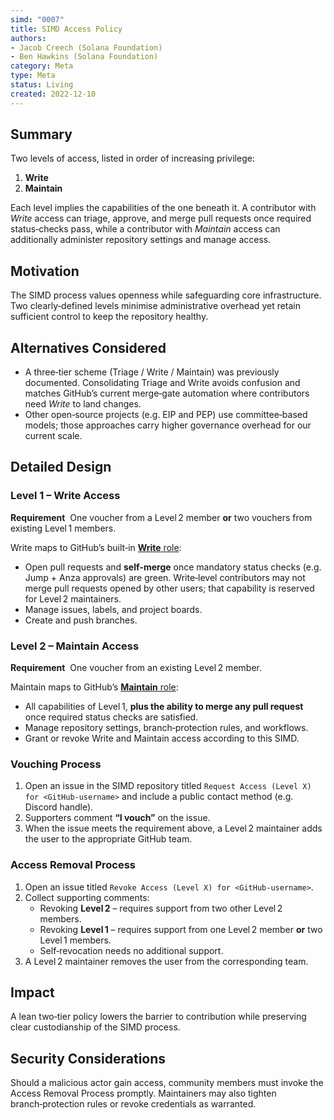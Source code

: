 ```yaml
---
simd: "0007"
title: SIMD Access Policy
authors:
- Jacob Creech (Solana Foundation)
- Ben Hawkins (Solana Foundation)
category: Meta
type: Meta
status: Living
created: 2022-12-10
---
```


## Summary

Two levels of access, listed in order of increasing privilege:

1. **Write**
2. **Maintain**

Each level implies the capabilities of the one beneath it. A contributor with
_Write_ access can triage, approve, and merge pull requests once required
status‑checks pass, while a contributor with _Maintain_ access can additionally
administer repository settings and manage access.

## Motivation

The SIMD process values openness while safeguarding core infrastructure. Two
clearly‑defined levels minimise administrative overhead yet retain sufficient
control to keep the repository healthy.

## Alternatives Considered

* A three‑tier scheme (Triage / Write / Maintain) was previously documented.
  Consolidating Triage and Write avoids confusion and matches GitHub’s current
  merge‑gate automation where contributors need _Write_ to land changes.
* Other open‑source projects (e.g. EIP and PEP) use committee‑based models;
  those approaches carry higher governance overhead for our current scale.

## Detailed Design

### Level 1 – Write Access

**Requirement**  One voucher from a Level 2 member **or** two vouchers from
existing Level 1 members.

Write maps to GitHub’s built‑in [**Write** role](https://docs.github.com/en/organizations/managing-user-access-to-your-organizations-repositories/repository-roles-for-an-organization#permissions-for-each-role):

* Open pull requests and **self‑merge** once mandatory status checks (e.g. Jump + Anza approvals) are green. Write‑level contributors may not merge pull requests opened by other users; that capability is reserved for Level 2 maintainers.
* Manage issues, labels, and project boards.
* Create and push branches.

### Level 2 – Maintain Access

**Requirement**  One voucher from an existing Level 2 member.

Maintain maps to GitHub’s [**Maintain** role](https://docs.github.com/en/organizations/managing-user-access-to-your-organizations-repositories/repository-roles-for-an-organization#permissions-for-each-role):

* All capabilities of Level 1, **plus the ability to merge any pull request** once required status checks are satisfied.
* Manage repository settings, branch‑protection rules, and workflows.
* Grant or revoke Write and Maintain access according to this SIMD.

### Vouching Process

1. Open an issue in the SIMD repository titled
   `Request Access (Level X) for <GitHub‑username>` and include a public contact
   method (e.g. Discord handle).
2. Supporters comment **“I vouch”** on the issue.
3. When the issue meets the requirement above, a Level 2 maintainer adds the
   user to the appropriate GitHub team.

### Access Removal Process

1. Open an issue titled `Revoke Access (Level X) for <GitHub‑username>`.
2. Collect supporting comments:
   * Revoking **Level 2** – requires support from two other Level 2 members.
   * Revoking **Level 1** – requires support from one Level 2 member **or** two
     Level 1 members.
   * Self‑revocation needs no additional support.
3. A Level 2 maintainer removes the user from the corresponding team.

## Impact

A lean two‑tier policy lowers the barrier to contribution while preserving
clear custodianship of the SIMD process.

## Security Considerations

Should a malicious actor gain access, community members must invoke the Access
Removal Process promptly. Maintainers may also tighten branch‑protection rules
or revoke credentials as warranted.


